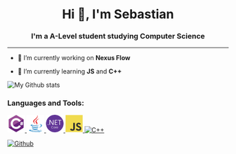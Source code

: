 <h1 align="center">Hi 👋, I'm Sebastian</h1>
<h3 align="center">I'm a A-Level student studying Computer Science</h3>

---

- 🔭 I’m currently working on **Nexus Flow**

- 🌱 I’m currently learning **JS** and **C++**

<div align="left">

<div align="left">
<img height=200 src=https://github-readme-stats.vercel.app/api?username=Thelegendseb&show_icons=true&theme=dark alt="My Github stats"/>
</div>
  
<h3 align="left">Languages and Tools:</h3>
  
<p align="left"> 
  
<a href="https://www.w3schools.com/cs/" target="_blank" rel="noreferrer"> <img src="https://raw.githubusercontent.com/devicons/devicon/master/icons/csharp/csharp-original.svg" alt="csharp" width="40" height="40"/> 
</a><a href="https://www.java.com" target="_blank" rel="noreferrer"> <img src="https://raw.githubusercontent.com/devicons/devicon/master/icons/java/java-original.svg" alt="java" width="40" height="40"/> </a><a href="https://dotnet.microsoft.com/" target="_blank" rel="noreferrer"> <img src="https://raw.githubusercontent.com/devicons/devicon/master/icons/dotnetcore/dotnetcore-original.svg" alt="dotnet" width="40" height="40"/> </a><a href="https://developer.mozilla.org/en-US/docs/Web/JavaScript" target="_blank" rel="noreferrer"> <img src="https://raw.githubusercontent.com/devicons/devicon/master/icons/javascript/javascript-original.svg" alt="javascript" width="40" height="40"/> </a><a href="https://www.w3schools.com/cpp/default.asp" target="_blank" rel="noreferrer"> <img src="https://upload.wikimedia.org/wikipedia/commons/1/18/ISO_C%2B%2B_Logo.svg" alt="C++" width="40" height="40"/> </a>
  
</p>

[![Github](https://img.shields.io/github/followers/Thelegendseb?label=Follow&style=social)](https://github.com/Thelegendseb)
</div>
